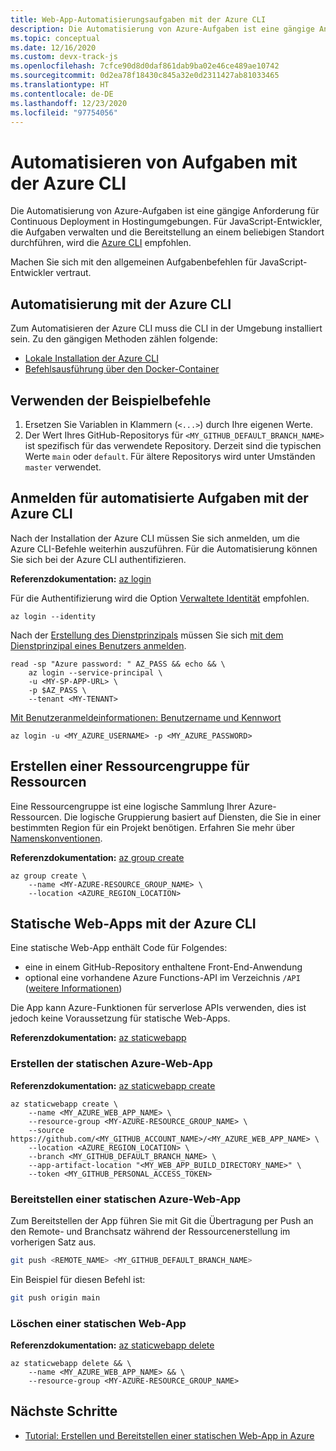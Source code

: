 ```yaml
---
title: Web-App-Automatisierungsaufgaben mit der Azure CLI
description: Die Automatisierung von Azure-Aufgaben ist eine gängige Anforderung für Continuous Deployment in Hostingumgebungen. Für JavaScript-Entwickler, die Aufgaben verwalten und die Bereitstellung an einem beliebigen Standort durchführen, wird die Azure CLI empfohlen.
ms.topic: conceptual
ms.date: 12/16/2020
ms.custom: devx-track-js
ms.openlocfilehash: 7cfce90d8d0daf861dab9ba02e46ce489ae10742
ms.sourcegitcommit: 0d2ea78f18430c845a32e0d2311427ab81033465
ms.translationtype: HT
ms.contentlocale: de-DE
ms.lasthandoff: 12/23/2020
ms.locfileid: "97754056"
---
```

# <a name="automate-tasks-with-azure-cli"></a>Automatisieren von Aufgaben mit der Azure CLI

Die Automatisierung von Azure-Aufgaben ist eine gängige Anforderung für Continuous Deployment in Hostingumgebungen. Für JavaScript-Entwickler, die Aufgaben verwalten und die Bereitstellung an einem beliebigen Standort durchführen, wird die [Azure CLI](/cli/azure/) empfohlen.

Machen Sie sich mit den allgemeinen Aufgabenbefehlen für JavaScript-Entwickler vertraut. 

## <a name="automation-with-azure-cli"></a>Automatisierung mit der Azure CLI

Zum Automatisieren der Azure CLI muss die CLI in der Umgebung installiert sein. Zu den gängigen Methoden zählen folgende: 

* [Lokale Installation der Azure CLI](/cli/azure/install-azure-cli)
* [Befehlsausführung über den Docker-Container](/cli/azure/run-azure-cli-docker)

## <a name="using-the-example-commands"></a>Verwenden der Beispielbefehle 

1. Ersetzen Sie Variablen in Klammern (`<...>`) durch Ihre eigenen Werte. 
1. Der Wert Ihres GitHub-Repositorys für `<MY_GITHUB_DEFAULT_BRANCH_NAME>` ist spezifisch für das verwendete Repository. Derzeit sind die typischen Werte `main` oder `default`. Für ältere Repositorys wird unter Umständen `master` verwendet. 

## <a name="log-in-for-automated-tasks-with-azure-cli"></a>Anmelden für automatisierte Aufgaben mit der Azure CLI

Nach der Installation der Azure CLI müssen Sie sich anmelden, um die Azure CLI-Befehle weiterhin auszuführen. Für die Automatisierung können Sie sich bei der Azure CLI authentifizieren.

**Referenzdokumentation:** [az login](/cli/azure/reference-index?view=azure-cli-latest#az-login)

Für die Authentifizierung wird die Option [Verwaltete Identität](/cli/azure/authenticate-azure-cli#sign-in-with-a-managed-identity) empfohlen.

```azurecli
az login --identity
```

Nach der [Erstellung des Dienstprinzipals](../core/node-sdk-azure-authenticate-principal.md#create-a-service-principal-using-the-azure-cli-20) müssen Sie sich [mit dem Dienstprinzipal eines Benutzers anmelden](/cli/azure/authenticate-azure-cli#sign-in-with-a-service-principal). 

```dotnetcli
read -sp "Azure password: " AZ_PASS && echo && \ 
    az login --service-principal \
    -u <MY-SP-APP-URL> \
    -p $AZ_PASS \
    --tenant <MY-TENANT>
```


[Mit Benutzeranmeldeinformationen: Benutzername und Kennwort](/cli/azure/authenticate-azure-cli#sign-in-with-credentials-on-the-command-line)

```dotnetcli
az login -u <MY_AZURE_USERNAME> -p <MY_AZURE_PASSWORD>
```    

## <a name="create-resource-group-for-resources"></a>Erstellen einer Ressourcengruppe für Ressourcen

Eine Ressourcengruppe ist eine logische Sammlung Ihrer Azure-Ressourcen. Die logische Gruppierung basiert auf Diensten, die Sie in einer bestimmten Region für ein Projekt benötigen. Erfahren Sie mehr über [Namenskonventionen](/azure/cloud-adoption-framework/ready/azure-best-practices/resource-naming).

**Referenzdokumentation:** [az group create](/cli/azure/group?view=azure-cli-latest#az_group_create)

```azurecli
az group create \
    --name <MY-AZURE-RESOURCE_GROUP_NAME> \
    --location <AZURE_REGION_LOCATION>
```

## <a name="static-web-apps-with-azure-cli"></a>Statische Web-Apps mit der Azure CLI

Eine statische Web-App enthält Code für Folgendes:

* eine in einem GitHub-Repository enthaltene Front-End-Anwendung
* optional eine vorhandene Azure Functions-API im Verzeichnis `/API` ([weitere Informationen](/azure/static-web-apps/add-api#create-the-api))

Die App kann Azure-Funktionen für serverlose APIs verwenden, dies ist jedoch keine Voraussetzung für statische Web-Apps. 

**Referenzdokumentation:** [az staticwebapp](/cli/azure/staticwebapp?view=azure-cli-latest)

### <a name="create-azure-static-web-app"></a>Erstellen der statischen Azure-Web-App 

**Referenzdokumentation:** [az staticwebapp create](/cli/azure/staticwebapp?view=azure-cli-latest#az_staticwebapp_create)

```azurecli
az staticwebapp create \
    --name <MY_AZURE_WEB_APP_NAME> \
    --resource-group <MY-AZURE-RESOURCE_GROUP_NAME> \
    --source https://github.com/<MY_GITHUB_ACCOUNT_NAME>/<MY_AZURE_WEB_APP_NAME> \
    --location <AZURE_REGION_LOCATION> \
    --branch <MY_GITHUB_DEFAULT_BRANCH_NAME> \
    --app-artifact-location "<MY_WEB_APP_BUILD_DIRECTORY_NAME>" \
    --token <MY_GITHUB_PERSONAL_ACCESS_TOKEN>
```

### <a name="deploy-azure-static-web-app"></a>Bereitstellen einer statischen Azure-Web-App 

Zum Bereitstellen der App führen Sie mit Git die Übertragung per Push an den Remote- und Branchsatz während der Ressourcenerstellung im vorherigen Satz aus. 

```bash
git push <REMOTE_NAME> <MY_GITHUB_DEFAULT_BRANCH_NAME>
```

Ein Beispiel für diesen Befehl ist:

```bash
git push origin main
```

### <a name="delete-static-web-app"></a>Löschen einer statischen Web-App 

**Referenzdokumentation:** [az staticwebapp delete](/cli/azure/staticwebapp?view=azure-cli-latest#az_staticwebapp_delete)

```azurecli
az staticwebapp delete && \
    --name <MY_AZURE_WEB_APP_NAME> && \
    --resource-group <MY-AZURE-RESOURCE_GROUP_NAME>
```

## <a name="next-steps"></a>Nächste Schritte

* [Tutorial: Erstellen und Bereitstellen einer statischen Web-App in Azure](../tutorial/static-web-app/introduction.md)
